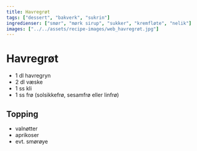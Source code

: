 ```yaml
---
title: Havregrøt
tags: ["dessert", "bakverk", "sukrin"]
ingredienser: ["smør", "mørk sirup", "sukker", "kremfløte", "nelik"]
images: ["../../assets/recipe-images/web_havregrøt.jpg"]
---
```


# Havregrøt

- 1 dl havregryn
- 2 dl væske
- 1 ss kli
- 1 ss frø (solsikkefrø, sesamfrø eller linfrø)

## Topping

- valnøtter
- aprikoser
- evt. smørøye

